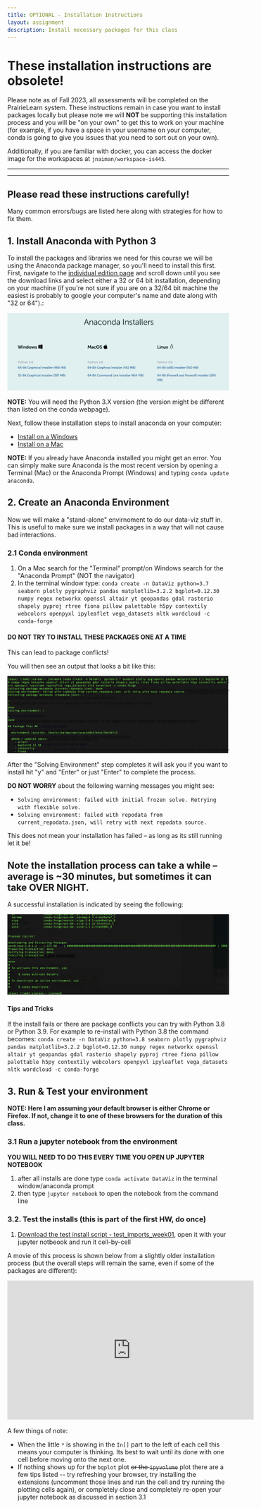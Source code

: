```yaml
---
title: OPTIONAL - Installation Instructions
layout: assignment
description: Install necessary packages for this class
---
```


# These installation instructions are obsolete!

Please note as of Fall 2023, all assessments will be completed on the PrairieLearn system.  These instructions remain in case you want to install packages locally but please note we will **NOT** be supporting this installation process and you will be "on your own" to get this to work on your machine (for example, if you have a space in your username on your computer, conda is going to give you issues that you need to sort out on your own).

Additionally, if you are familiar with docker, you can access the docker image for the workspaces at `jnaiman/workspace-is445`. 

<hr />
<hr />

## Please read these instructions carefully!

Many common errors/bugs are listed here along with strategies for how to fix them.

## 1. Install Anaconda with Python 3

<!-- JPN: check the individual page install -->
To install the packages and libraries we need for this course we will be using the Anaconda package manager, so you'll need to install this first.  First, navigate to the [individual edition page](https://www.anaconda.com/products/individual) and scroll down until you see the download links and select either a 32 or 64 bit installation, depending on your machine (if you're not sure if you are on a 32/64 bit machine the easiest is probably to google your computer's name and date along with "32 or 64").:

<!-- JPN: update his image -->
<img src="images/anacondaInstallers.png">

**NOTE:** You will need the Python 3.X version (the version might be different than listed on the conda webpage).

<!-- JPN: check these links -->
Next, follow these installation steps to install anaconda on your computer:
 * [Install on a Windows](https://docs.anaconda.com/anaconda/install/windows/)
 * [Install on a Mac](https://docs.anaconda.com/anaconda/install/mac-os/)
 
**NOTE:** If you already have Anaconda installed you might get an error.  You can simply make sure Anaconda is the most recent version by opening a Terminal (Mac) or the Anaconda Prompt (Windows) and typing `conda update anaconda`.
 

## 2. Create an Anaconda Environment

Now we will make a "stand-alone" envirnoment to do our data-viz stuff in.  This is useful to make sure we install packages in a way that will not cause bad interactions.

<!--
Here is a ~5 minute movie of how this process looks on my Mac (it may take longer on your machine!) which covers the instructions in section 2.1 and 2.2 of the installation process (note: this uses Python 3.8, but you should try with Python 3.7 first):
-->

<!-- JPN: redo this movie -->
<!--
<iframe width="560" height="315" src="https://www.youtube.com/embed/0RT_03U5dWI?rel=0" frameborder="0" allow="accelerometer; autoplay; encrypted-media; gyroscope; picture-in-picture" allowfullscreen></iframe>
-->

<!-- JPN: recreate this enviroment -->
### 2.1 Conda environment
 1. On a Mac search for the "Terminal" prompt/on Windows search for the "Anaconda Prompt" (NOT the navigator)
 2. In the terminal window type: `conda create -n DataViz python=3.7 seaborn plotly pygraphviz pandas matplotlib=3.2.2 bqplot=0.12.30 numpy regex networkx openssl altair yt geopandas gdal rasterio shapely pyproj rtree fiona pillow palettable h5py contextily webcolors openpyxl ipyleaflet vega_datasets nltk wordcloud -c conda-forge`
 
#### DO NOT TRY TO INSTALL THESE PACKAGES ONE AT A TIME

This can lead to package conflicts!
 
You will then see an output that looks a bit like this:
 
![](images/warning_message_conda2.png)

After the "Solving Environment" step completes it will ask you if you want to install hit "y" and "Enter" or just "Enter" to complete the process.

**DO NOT WORRY** about the following warning messages you might see:
 * `Solving environment: failed with initial frozen solve. Retrying with flexible solve.`
 * `Solving environment: failed with repodata from current_repodata.json, will retry with next repodata source.`
 
This does not mean your installation has failed – as long as its still running let it be! 

## Note the installation process can take a while – average is ~30 minutes, but sometimes it can take OVER NIGHT.

A successful installation is indicated by seeing the following:

![](images/conda_end.png)
 
 
 
#### Tips and Tricks

If the install fails or there are package conflicts you can try with Python 3.8 or Python 3.9.  For example to re-install with Python 3.8 the command becomes: `conda create -n DataViz python=3.8 seaborn plotly pygraphviz pandas matplotlib=3.2.2 bqplot=0.12.30 numpy regex networkx openssl altair yt geopandas gdal rasterio shapely pyproj rtree fiona pillow palettable h5py contextily webcolors openpyxl ipyleaflet vega_datasets nltk wordcloud -c conda-forge`



## 3. Run & Test your environment

**NOTE: Here I am assuming your default browser is either Chrome or Firefox.  If not, change it to one of these browsers for the duration of this class.**

### 3.1 Run a jupyter notebook from the environment

**YOU WILL NEED TO DO THIS EVERY TIME YOU OPEN UP JUPYTER NOTEBOOK**

 1. after all installs are done type `conda activate DataViz` in the terminal window/anaconda prompt
 2. then type `jupyter notebook` to open the notebook from the command line
 
### 3.2. Test the installs (this is part of the first HW, do once)

 1. [Download the test install script - test_imports_week01](https://uiuc-ischool-dataviz.github.io/is445_oauoag_spring2023/week01/test_imports_week01.ipynb), open it with your jupyter notbeook and run it cell-by-cell
 
A movie of this process is shown below from a slightly older installation process (but the overall steps will remain the same, even if some of the packages are different):

<!-- JPN: redo this movie w/o Pygel -->

<iframe width="560" height="315" src="https://www.youtube.com/embed/D5wLYqCuHZM?rel=0" frameborder="0" allow="accelerometer; autoplay; encrypted-media; gyroscope; picture-in-picture" allowfullscreen></iframe>

A few things of note:
 * When the little `*` is showing in the `In[]` part to the left of each cell this means your computer is thinking.  Its best to wait until its done with one cell before moving onto the next one.
 * If nothing shows up for the `bqplot` plot ~~or the `ipyvolume`~~ plot there are a few tips listed -- try refreshing your browser, try installing the extensions (uncomment those lines and run the cell and try running the plotting cells again), or completely close and completely re-open your jupyter notebook as discussed in section 3.1


<!-- * If you *still* get an error for `ipyvolume` send us (posted in the \#general Slack channel for fastest reply) a screenshot of your Terminal/Anaconda prompt along with a note that your edition of `ipyvolume` is not running correctly. -->
